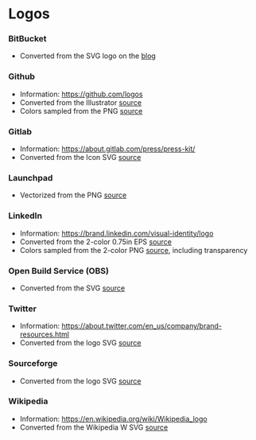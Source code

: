 # Logos

### BitBucket

- Converted from the SVG logo on the [blog](https://bitbucket.org/blog/)

### Github

- Information: https://github.com/logos
- Converted from the Illustrator [source](https://github-media-downloads.s3.amazonaws.com/GitHub-Mark.zip)
- Colors sampled from the PNG [source](https://github-media-downloads.s3.amazonaws.com/GitHub-Mark.zip)

### Gitlab

- Information: https://about.gitlab.com/press/press-kit/
- Converted from the Icon SVG [source](https://about.gitlab.com/images/press/logo/svg/gitlab-icon-rgb.svg)

### Launchpad

- Vectorized from the PNG [source](https://bazaar.canonical.com/bzricons/launchpad-logo.png)

### LinkedIn

- Information: https://brand.linkedin.com/visual-identity/logo
- Converted from the 2-color 0.75in EPS [source](https://content.linkedin.com/content/dam/brand/site/brand-assets/linkedin_logo_package.zip)
- Colors sampled from the 2-color PNG [source](https://content.linkedin.com/content/dam/brand/site/brand-assets/linkedin_logo_package.zip), including transparency

### Open Build Service (OBS)

- Converted from the SVG [source](https://openbuildservice.org/images/obs-logo.svg)

### Twitter

- Information: https://about.twitter.com/en_us/company/brand-resources.html
- Converted from the logo SVG [source](https://about.twitter.com/content/dam/about-twitter/company/brand-resources/en_us/Twitter-Logos.zip)

### Sourceforge

- Converted from the logo SVG [source](https://a.fsdn.com/con/img/sandiego/svg/originals/sf-icon-orange-no_sf.svg)

### Wikipedia

- Information: https://en.wikipedia.org/wiki/Wikipedia_logo
- Converted from the Wikipedia W SVG [source](https://commons.wikimedia.org/wiki/File:Wikipedia's_W.svg)
